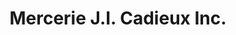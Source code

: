 ---
title: "Mercerie J.I. Cadieux Inc."
url: /mont-laurier/mercerie-j-i-cadieux-inc/
shop: clothes
---